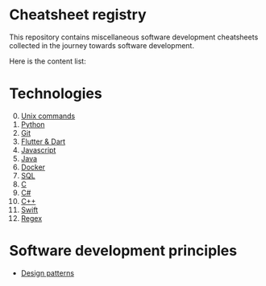 # Cheatsheet registry

This repository contains miscellaneous software development cheatsheets
collected in the journey towards software development.


Here is the content list:

# Technologies

0. [Unix commands](0-unix/README.md)
1. [Python](1-python/README.md) 
2. [Git](2-git/README.md)
3. [Flutter & Dart](3-flutter/README.md)
4. [Javascript](4-javascript/README.md)
5. [Java](5-java/README.md)
6. [Docker](6-docker/README.md)
7. [SQL](7-sql/README.md)
8. [C](8-c/README.md)
9. [C#](9-cs/README.md)
10. [C++](10-cpp/README.md)
11. [Swift](11-swift/0-swift-basics.md)
12. [Regex](12-regex/README.md)

# Software development principles

- [Design patterns](design-patterns/README.md)

